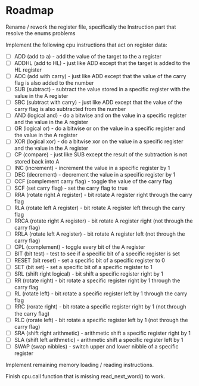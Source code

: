 # Roadmap

Rename / rework the register file, specifically the Instruction part that resolve the enums problems

Implement the following cpu instructions that act on register data:

- [ ] ADD (add to a) - add the value of the target to the a register
- [ ] ADDHL (add to HL) - just like ADD except that the target is added to the HL register
- [ ] ADC (add with carry) - just like ADD except that the value of the carry flag is also added to the number
- [ ] SUB (subtract) - subtract the value stored in a specific register with the value in the A register
- [ ] SBC (subtract with carry) - just like ADD except that the value of the carry flag is also subtracted from the number
- [ ] AND (logical and) - do a bitwise and on the value in a specific register and the value in the A register
- [ ] OR (logical or) - do a bitwise or on the value in a specific register and the value in the A register
- [ ] XOR (logical xor) - do a bitwise xor on the value in a specific register and the value in the A register
- [ ] CP (compare) - just like SUB except the result of the subtraction is not stored back into A
- [ ] INC (increment) - increment the value in a specific register by 1
- [ ] DEC (decrement) - decrement the value in a specific register by 1
- [ ] CCF (complement carry flag) - toggle the value of the carry flag
- [ ] SCF (set carry flag) - set the carry flag to true
- [ ] RRA (rotate right A register) - bit rotate A register right through the carry flag
- [ ] RLA (rotate left A register) - bit rotate A register left through the carry flag
- [ ] RRCA (rotate right A register) - bit rotate A register right (not through the carry flag)
- [ ] RRLA (rotate left A register) - bit rotate A register left (not through the carry flag)
- [ ] CPL (complement) - toggle every bit of the A register
- [ ] BIT (bit test) - test to see if a specific bit of a specific register is set
- [ ] RESET (bit reset) - set a specific bit of a specific register to 0
- [ ] SET (bit set) - set a specific bit of a specific register to 1
- [ ] SRL (shift right logical) - bit shift a specific register right by 1
- [ ] RR (rotate right) - bit rotate a specific register right by 1 through the carry flag
- [ ] RL (rotate left) - bit rotate a specific register left by 1 through the carry flag
- [ ] RRC (rorate right) - bit rotate a specific register right by 1 (not through the carry flag)
- [ ] RLC (rorate left) - bit rotate a specific register left by 1 (not through the carry flag)
- [ ] SRA (shift right arithmetic) - arithmetic shift a specific register right by 1
- [ ] SLA (shift left arithmetic) - arithmetic shift a specific register left by 1
- [ ] SWAP (swap nibbles) - switch upper and lower nibble of a specific register

Implement remaining memory loading / reading instructions.

Finish cpu.call function that is missing read_next_word() to work.